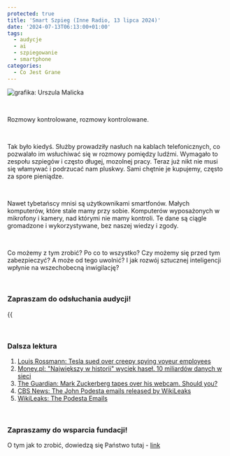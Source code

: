 ```yaml
---
protected: true
title: 'Smart Szpieg (Inne Radio, 13 lipca 2024)'
date: '2024-07-13T06:13:00+01:00'
tags:
  - audycje
  - ai
  - szpiegowanie
  - smartphone
categories:
  - Co Jest Grane
---
```


![grafika: Urszula Malicka](/uploads/CJG_74_2024_07_13.png)

<br>

Rozmowy kontrolowane, rozmowy kontrolowane. 

<br>

Tak było kiedyś. Służby prowadziły nasłuch na kablach telefonicznych, co pozwalało im wsłuchiwać się w rozmowy pomiędzy ludźmi. Wymagało to zespołu szpiegów i często długej, mozolnej pracy. Teraz już nikt nie musi się włamywać i podrzucać nam pluskwy. Sami chętnie je kupujemy, często za spore pieniądze.

<br>

Nawet tybetańscy mnisi są użytkownikami smartfonów. Małych komputerów, które stale mamy przy sobie. Komputerów wyposażonych w mikrofony i kamery, nad którymi nie mamy kontroli. Te dane są ciągle gromadzone i wykorzystywane, bez naszej wiedzy i zgody. 

<br>

Co możemy z tym zrobić? Po co to wszystko? Czy możemy się przed tym zabezpieczyć? A może od tego uwolnić? I jak rozwój sztucznej inteligencji wpłynie na wszechobecną inwigilację?

<br>

### Zapraszam do odsłuchania audycji!

{{<audio src="audio/LONG CJG_74_2024_07_13.mp3" caption="Zapis audycji CJG, publikowanej na łamach Innego Radia Głuchołazy w dniu 13 lipca 2024">}}

<br>

### Dalsza lektura

1. [Louis Rossmann: Tesla sued over creepy spying voyeur employees](https://www.youtube.com/watch?v=DZu-gNZcV-I)
2. [Money.pl: "Największy w historii" wyciek haseł. 10 miliardów danych w sieci](https://www.money.pl/gospodarka/najwiekszy-w-historii-wyciek-hasel-10-miliardow-danych-w-sieci-7047219448339360a.html)
3. [The Guardian: Mark Zuckerberg tapes over his webcam. Should you?](https://www.theguardian.com/technology/2016/jun/22/mark-zuckerberg-tape-webcam-microphone-facebook)
4. [CBS News: The John Podesta emails released by WikiLeaks](https://www.cbsnews.com/news/the-john-podesta-emails-released-by-wikileaks/)
5. [WikiLeaks: The Podesta Emails](https://wikileaks.org/podesta-emails/)

<br>

### Zapraszamy do wsparcia fundacji!
O tym jak to zrobić, dowiedzą się Państwo tutaj - [link](https://audycje.com.pl/posts/wsparcie/)